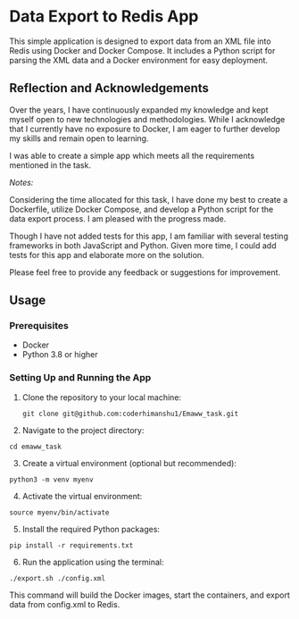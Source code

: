 # Data Export to Redis App

This simple application is designed to export data from an XML file into Redis using Docker and Docker Compose. It includes a Python script for parsing the XML data and a Docker environment for easy deployment.

## Reflection and Acknowledgements

Over the years, I have continuously expanded my knowledge and kept myself open to new technologies and methodologies. While I acknowledge that I currently have no exposure to Docker, I am eager to further develop my skills and remain open to learning.

I was able to create a simple app which meets all the requirements mentioned in the task.

_Notes:_

Considering the time allocated for this task, I have done my best to create a Dockerfile, utilize Docker Compose, and develop a Python script for the data export process. I am pleased with the progress made.

Though I have not added tests for this app, I am familiar with several testing frameworks in both JavaScript and Python. Given more time, I could add tests for this app and elaborate more on the solution.

Please feel free to provide any feedback or suggestions for improvement.

## Usage

### Prerequisites

- Docker
- Python 3.8 or higher

### Setting Up and Running the App

1. Clone the repository to your local machine:

   `git clone git@github.com:coderhimanshu1/Emaww_task.git`

2. Navigate to the project directory:

`cd emaww_task`

3. Create a virtual environment (optional but recommended):

`python3 -m venv myenv`

4. Activate the virtual environment:

`source myenv/bin/activate`

5. Install the required Python packages:

`pip install -r requirements.txt`

6. Run the application using the terminal:

`./export.sh ./config.xml`

This command will build the Docker images, start the containers, and export data from config.xml to Redis.
